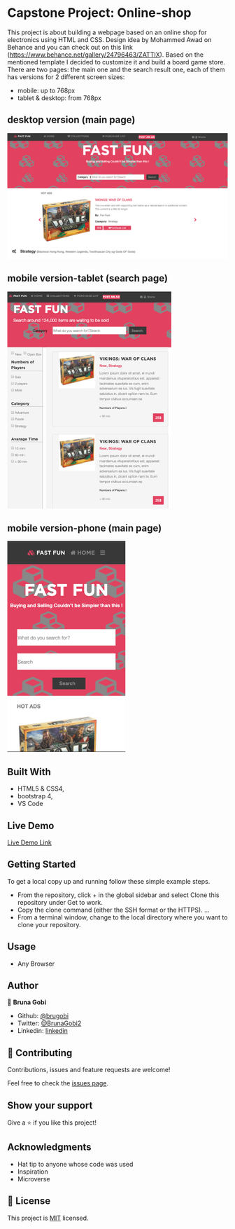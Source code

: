 # Capstone Project: Online-shop


This project is about building a webpage based on an online shop for electronics using HTML and CSS. Design idea by Mohammed Awad on Behance and you can check out on this link (https://www.behance.net/gallery/24796463/ZATTIX). Based on the mentioned template I decided to customize it and build a board game store. There are two pages: the main one and the search result one, each of them has versions for 2 different screen sizes: 

- mobile: up to 768px
- tablet & desktop: from 768px

## desktop version (main page)

![screenshot](./assets/images/desktop-main.png)

## mobile version-tablet (search page)

![screenshot](./assets/images/tablet-search.png)

## mobile version-phone (main page)

![screenshot](./assets/images/phone-main.png)

## Built With

- HTML5 & CSS4,
- bootstrap 4,
- VS Code

## Live Demo

[Live Demo Link](https://raw.githack.com/brugobi/online-shop/master/index.html)


## Getting Started

To get a local copy up and running follow these simple example steps.

- From the repository, click + in the global sidebar and select Clone this repository under Get to work.
- Copy the clone command (either the SSH format or the HTTPS). ...
- From a terminal window, change to the local directory where you want to clone your repository.

## Usage

- Any Browser

## Author

👤 **Bruna Gobi**

- Github: [@brugobi](https://github.com/brugobi)
- Twitter: [@BrunaGobi2](https://twitter.com/BrunaGobi2)
- Linkedin: [linkedin](https://www.linkedin.com/in/bruna-gobi-08854760/)

## 🤝 Contributing

Contributions, issues and feature requests are welcome!

Feel free to check the [issues page](issues/).

## Show your support

Give a ⭐️ if you like this project!

## Acknowledgments

- Hat tip to anyone whose code was used
- Inspiration
- Microverse

## 📝 License

This project is [MIT](lic.url) licensed.
